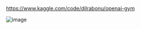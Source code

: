 https://www.kaggle.com/code/dilrabonu/openai-gym

![image](https://github.com/user-attachments/assets/6d952a13-02ed-4dca-96ec-5168786120f8)

